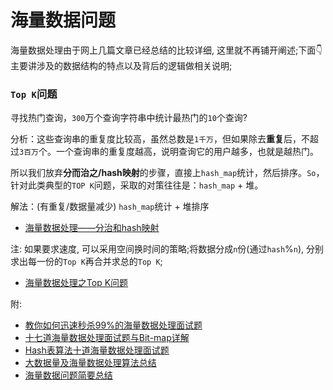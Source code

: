 # 海量数据问题

海量数据处理由于网上几篇文章已经总结的比较详细, 这里就不再铺开阐述;下面👇主要讲涉及的数据结构的特点以及背后的逻辑做相关说明;

### `Top K`问题
寻找热门查询，`300`万个查询字符串中统计最热门的`10`个查询?

分析：这些查询串的重复度比较高，虽然总数是`1千万`，但如果除去**重复**后，不超过`3百万`个。一个查询串的重复度越高，说明查询它的用户越多，也就是越热门。

所以我们放弃**分而治之/hash映射**的步骤，直接上`hash_map`统计，然后排序。`So`，针对此类典型的`TOP K`问题，采取的对策往往是：`hash_map` + 堆。

解法：(有重复/数据量减少)
`hash_map`统计 + 堆排序

* [海量数据处理——分治和hash映射](https://blog.csdn.net/yangquanhui1991/article/details/52172768)

注:
如果要求速度, 可以采用空间换时间的策略;将数据分成`n`份(通过`hash`%`n`), 分别求出每一份的`Top K`再合并求总的`Top K`;

* [海量数据处理之Top K问题](https://blog.csdn.net/suibianshen2012/article/details/52003082)

附:
* [教你如何迅速秒杀99%的海量数据处理面试题](https://www.cnblogs.com/v-July-v/archive/2012/03/22/2413055.html)
* [十七道海量数据处理面试题与Bit-map详解](https://blog.csdn.net/v_JULY_v/article/details/6685962)
* [Hash表算法十道海量数据处理面试题](https://www.cnblogs.com/jackchen-Net/p/8111817.html)
* [大数据量及海量数据处理算法总结](https://blog.csdn.net/Master_Z/article/details/83968754)
* [海量数据问题简要总结](https://blog.csdn.net/SCUTJAY/article/details/105230282)
